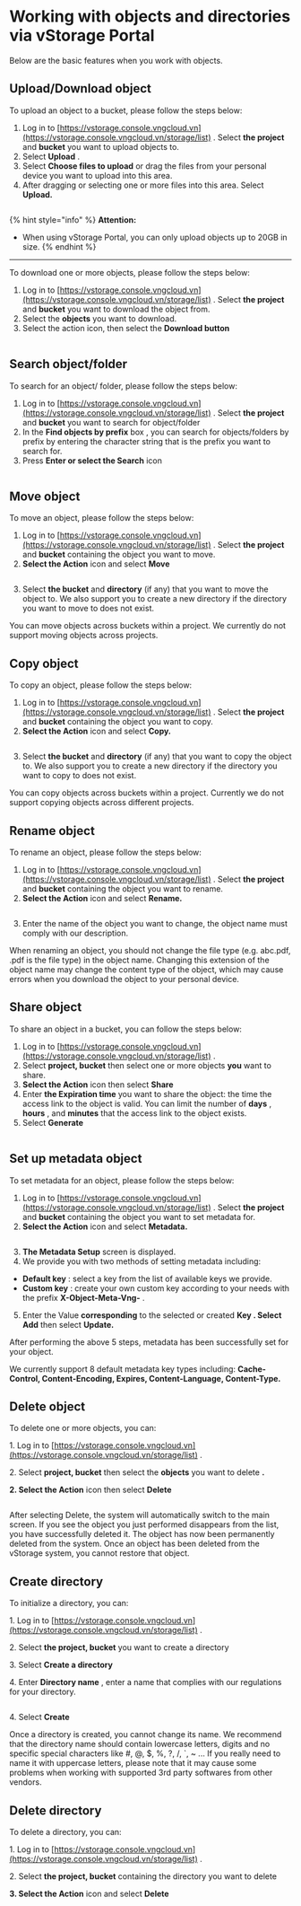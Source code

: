 # Working with objects and directories via vStorage Portal

Below are the basic features when you work with objects.

## Upload/Download object <a href="#upload-download-object" id="upload-download-object"></a>

To upload an object to a bucket, please follow the steps below:

1. Log in to [https://vstorage.console.vngcloud.vn](https://vstorage.console.vngcloud.vn/storage/list) . Select **the project** and **bucket** you want to upload objects to.
2. Select **Upload** .
3. Select **Choose files to upload** or drag the files from your personal device you want to upload into this area.
4. After dragging or selecting one or more files into this area. Select **Upload.**

<figure><img src="../../../../../.gitbook/assets/image (80).png" alt=""><figcaption></figcaption></figure>

{% hint style="info" %}
**Attention:**

* When using vStorage Portal, you can only upload objects up to 20GB in size.
{% endhint %}

***

To download one or more objects, please follow the steps below:

1. Log in to [https://vstorage.console.vngcloud.vn](https://vstorage.console.vngcloud.vn/storage/list) . Select **the project** and **bucket** you want to download the object from.
2. Select the **objects** you want to download.
3. Select the action icon, then select the **Download button**

<figure><img src="../../../../../.gitbook/assets/image (1) (1) (1).png" alt=""><figcaption></figcaption></figure>

## Search object/folder <a href="#tim-kiem-object-folder" id="tim-kiem-object-folder"></a>

To search for an object/ folder, please follow the steps below:

1. Log in to [https://vstorage.console.vngcloud.vn](https://vstorage.console.vngcloud.vn/storage/list) . Select **the project** and **bucket** you want to search for object/folder
2. In the **Find objects by prefix** box , you can search for objects/folders by prefix by entering the character string that is the prefix you want to search for.
3. Press **Enter or select the Search** icon

<figure><img src="../../../../../.gitbook/assets/image (2) (1) (1).png" alt=""><figcaption></figcaption></figure>

## Move object <a href="#di-chuyen-object" id="di-chuyen-object"></a>

To move an object, please follow the steps below:

1. Log in to [https://vstorage.console.vngcloud.vn](https://vstorage.console.vngcloud.vn/storage/list) . Select **the project** and **bucket** containing the object you want to move.
2. **Select the Action** icon and select **Move**

<figure><img src="../../../../../.gitbook/assets/image (3) (1) (1).png" alt=""><figcaption></figcaption></figure>

3. Select **the bucket** and **directory** (if any) that you want to move the object to. We also support you to create a new directory if the directory you want to move to does not exist.

You can move objects across buckets within a project. We currently do not support moving objects across projects.

## Copy object <a href="#sao-chep-object" id="sao-chep-object"></a>

To copy an object, please follow the steps below:

1. Log in to [https://vstorage.console.vngcloud.vn](https://vstorage.console.vngcloud.vn/storage/list) . Select **the project** and **bucket** containing the object you want to copy.
2. **Select the Action** icon and select **Copy.**

<figure><img src="../../../../../.gitbook/assets/image (4) (1) (1).png" alt=""><figcaption></figcaption></figure>

3. Select **the bucket** and **directory** (if any) that you want to copy the object to. We also support you to create a new directory if the directory you want to copy to does not exist.

You can copy objects across buckets within a project. Currently we do not support copying objects across different projects.

## Rename object <a href="#doi-ten-object" id="doi-ten-object"></a>

To rename an object, please follow the steps below:

1. Log in to [https://vstorage.console.vngcloud.vn](https://vstorage.console.vngcloud.vn/storage/list) . Select **the project** and **bucket** containing the object you want to rename.
2. **Select the Action** icon and select **Rename.**

<figure><img src="../../../../../.gitbook/assets/image (5) (1) (1).png" alt=""><figcaption></figcaption></figure>

3. Enter the name of the object you want to change, the object name must comply with our description.

When renaming an object, you should not change the file type (e.g. abc.pdf, .pdf is the file type) in the object name. Changing this extension of the object name may change the content type of the object, which may cause errors when you download the object to your personal device.

## Share object <a href="#chia-se-object" id="chia-se-object"></a>

To share an object in a bucket, you can follow the steps below:

1. Log in to [https://vstorage.console.vngcloud.vn](https://vstorage.console.vngcloud.vn/storage/list) .
2. Select **project, bucket** then select one or more objects **you** want to share.
3. **Select the Action** icon then select **Share**
4. Enter **the Expiration time** you want to share the object: the time the access link to the object is valid. You can limit the number of **days** , **hours** , and **minutes** that the access link to the object exists.
5. Select **Generate**

<figure><img src="../../../../../.gitbook/assets/image (6) (1) (1).png" alt=""><figcaption></figcaption></figure>

## Set up metadata object <a href="#thiet-lap-metadata-object" id="thiet-lap-metadata-object"></a>

To set metadata for an object, please follow the steps below:

1. Log in to [https://vstorage.console.vngcloud.vn](https://vstorage.console.vngcloud.vn/storage/list) . Select **the project** and **bucket** containing the object you want to set metadata for.
2. **Select the Action** icon and select **Metadata.**

<figure><img src="../../../../../.gitbook/assets/image (7) (1) (1).png" alt=""><figcaption></figcaption></figure>

3. **The Metadata Setup** screen is displayed.
4. We provide you with two methods of setting metadata including:

* **Default key** : select a key from the list of available keys we provide.
* **Custom key** : create your own custom key according to your needs with the prefix **X-Object-Meta-Vng-** .

5. Enter the Value **corresponding** to the selected or created **Key . Select Add** then select **Update.**

After performing the above 5 steps, metadata has been successfully set for your object.

We currently support 8 default metadata key types including: **Cache-Control, Content-Encoding, Expires, Content-Language, Content-Type.**

## Delete object <a href="#xoa-object" id="xoa-object"></a>

To delete one or more objects, you can:

1\. Log in to [https://vstorage.console.vngcloud.vn](https://vstorage.console.vngcloud.vn/storage/list) .

2\. Select **project, bucket** then select the **objects** you want to delete **.**

**2. Select the Action** icon then select **Delete**

<figure><img src="../../../../../.gitbook/assets/image (8) (1) (1).png" alt=""><figcaption></figcaption></figure>

After selecting Delete, the system will automatically switch to the main screen. If you see the object you just performed disappears from the list, you have successfully deleted it. The object has now been permanently deleted from the system. Once an object has been deleted from the vStorage system, you cannot restore that object.

## Create directory <a href="#khoi-tao-directory" id="khoi-tao-directory"></a>

To initialize a directory, you can:

1\. Log in to [https://vstorage.console.vngcloud.vn](https://vstorage.console.vngcloud.vn/storage/list) .

2\. Select **the project, bucket** you want to create a directory

3\. Select **Create a directory**

4\. Enter **Directory name** , enter a name that complies with our regulations for your directory.

<figure><img src="../../../../../.gitbook/assets/image (9) (1) (1).png" alt=""><figcaption></figcaption></figure>

4\. Select **Create**

Once a directory is created, you cannot change its name. We recommend that the directory name should contain lowercase letters, digits and no specific special characters like #, @, $, %, ?, /, \`, \~ ... If you really need to name it with uppercase letters, please note that it may cause some problems when working with supported 3rd party softwares from other vendors.

## Delete directory <a href="#xoa-directory" id="xoa-directory"></a>

To delete a directory, you can:

1\. Log in to [https://vstorage.console.vngcloud.vn](https://vstorage.console.vngcloud.vn/storage/list) .

2\. Select **the project, bucket** containing the directory you want to delete

**3. Select the Action** icon and select **Delete**

<figure><img src="../../../../../.gitbook/assets/image (10) (1) (1).png" alt=""><figcaption></figcaption></figure>
